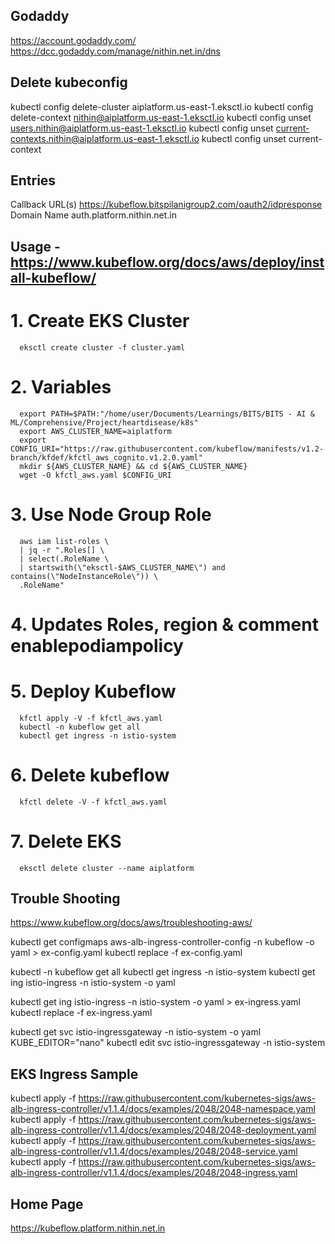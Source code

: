 ## Godaddy
  https://account.godaddy.com/
  https://dcc.godaddy.com/manage/nithin.net.in/dns


## Delete kubeconfig
  kubectl config delete-cluster aiplatform.us-east-1.eksctl.io
  kubectl config delete-context nithin@aiplatform.us-east-1.eksctl.io
  kubectl config unset users.nithin@aiplatform.us-east-1.eksctl.io
  kubectl config unset current-contexts.nithin@aiplatform.us-east-1.eksctl.io
  kubectl config unset current-context

## Entries
  Callback URL(s)
    https://kubeflow.bitspilanigroup2.com/oauth2/idpresponse
  Domain Name
    auth.platform.nithin.net.in

## Usage - https://www.kubeflow.org/docs/aws/deploy/install-kubeflow/

  # 1. Create EKS Cluster
      eksctl create cluster -f cluster.yaml

  # 2. Variables
      export PATH=$PATH:"/home/user/Documents/Learnings/BITS/BITS - AI & ML/Comprehensive/Project/heartdisease/k8s"
      export AWS_CLUSTER_NAME=aiplatform
      export CONFIG_URI="https://raw.githubusercontent.com/kubeflow/manifests/v1.2-branch/kfdef/kfctl_aws_cognito.v1.2.0.yaml"
      mkdir ${AWS_CLUSTER_NAME} && cd ${AWS_CLUSTER_NAME}
      wget -O kfctl_aws.yaml $CONFIG_URI
  
  # 3. Use Node Group Role
      aws iam list-roles \
      | jq -r ".Roles[] \
      | select(.RoleName \
      | startswith(\"eksctl-$AWS_CLUSTER_NAME\") and contains(\"NodeInstanceRole\")) \
      .RoleName"
  
  # 4. Updates Roles, region & comment enablepodiampolicy

  # 5. Deploy Kubeflow
      kfctl apply -V -f kfctl_aws.yaml
      kubectl -n kubeflow get all
      kubectl get ingress -n istio-system

  # 6. Delete kubeflow
      kfctl delete -V -f kfctl_aws.yaml

  # 7. Delete EKS
      eksctl delete cluster --name aiplatform

  

## Trouble Shooting
  
  https://www.kubeflow.org/docs/aws/troubleshooting-aws/

  kubectl get configmaps aws-alb-ingress-controller-config -n kubeflow -o yaml > ex-config.yaml
  kubectl replace -f ex-config.yaml

  kubectl -n kubeflow get all
  kubectl get ingress -n istio-system
  kubectl get ing istio-ingress -n istio-system -o yaml

  kubectl get ing istio-ingress -n istio-system -o yaml > ex-ingress.yaml
  kubectl replace -f ex-ingress.yaml

  kubectl get svc istio-ingressgateway -n istio-system -o yaml
  KUBE_EDITOR="nano" kubectl edit svc istio-ingressgateway -n istio-system



## EKS Ingress Sample
  kubectl apply -f https://raw.githubusercontent.com/kubernetes-sigs/aws-alb-ingress-controller/v1.1.4/docs/examples/2048/2048-namespace.yaml
  kubectl apply -f https://raw.githubusercontent.com/kubernetes-sigs/aws-alb-ingress-controller/v1.1.4/docs/examples/2048/2048-deployment.yaml
  kubectl apply -f https://raw.githubusercontent.com/kubernetes-sigs/aws-alb-ingress-controller/v1.1.4/docs/examples/2048/2048-service.yaml
  kubectl apply -f https://raw.githubusercontent.com/kubernetes-sigs/aws-alb-ingress-controller/v1.1.4/docs/examples/2048/2048-ingress.yaml


## Home Page
  https://kubeflow.platform.nithin.net.in
  